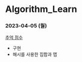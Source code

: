 # Algorithm_Learn
### 2023-04-05 (월)
[추억 점수](https://school.programmers.co.kr/learn/courses/30/lessons/176963)
- 구현
- 해시를 사용한 집합과 맵
